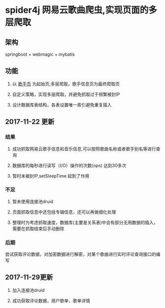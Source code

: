 # spider4j  网易云歌曲爬虫,实现页面的多层爬取

## 架构 

springboot + webmagic + mybatis 

## 功能

1. 以 [歌手页](http://music.163.com/discover/artist) 为起始页,多层爬取，歌手信息页为最终爬取页

2. 自定义策略，实现多层爬取，并避免抓取过于频繁被封IP 

3. 设计数据库表结构，各表设置唯一索引避免重复插入

## 2017-11-22 更新

### 结果

1. 成功抓取网易云歌手信息和音乐信息,可以按照歌曲名称或者歌手别名等进行查询

2. 数据库的每秒进行读写（I/O）操作的次数(ops) 达到30多次

3. 暂时未被封IP,setSleepTime 起到了作用

### 不足

1. 暂未使用连接池druid

2. 页面抓取信息中还包括专辑信息，还可以再做细化处理 

3. 整理时为考虑抓取速度，数据库(主要是关系表)中会有部分无用数据的插入，需要在抓取结束后手动删除

### 后期

  尝试获取评论数据，对加密数据进行解密，对某个歌曲进行实时评论查询接口的编写

## 2017-11-29更新

1. 加入连接池druid

2. 成功获取评论数据，用户歌单，歌单详情

